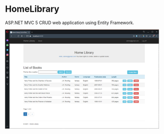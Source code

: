 # HomeLibrary

ASP.NET MVC 5 CRUD web application using Entity Framework.
 
![Image](Content/01.png) 
